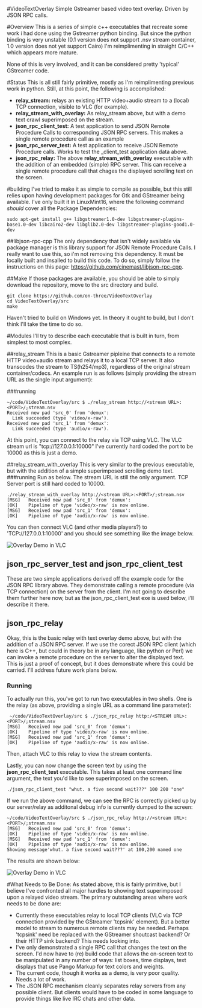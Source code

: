 #VideoTextOverlay
Simple Gstreamer based video text overlay. Driven by JSON RPC calls.


#Overview
This is a series of simple c++ executables that recreate some work i had done using the Gstreamer python binding. But since the python binding is very unstable (0.1 version does not support .nsv stream container, 1.0 version does not yet support Cairo) I'm reimplimenting in straight C/C++ which appears more mature.

None of this is very involved, and it can be considered pretty 'typical' GStreamer code.

#Status
This is all still fairly primitive, mostly as I'm reimplimenting previous work in python. Still, at this point, the following is accomplished:
* **relay_stream:** relays an existing HTTP video+audio stream to a (local) TCP connection, visible to VLC (for example).
* **relay_stream_with_overlay:** As relay_stream above, but with a demo text crawl superimposed on the stream.
* **json_rpc_client_test:** A test application to send JSON Remote Procedure Calls to corresponding JSON RPC servers. This makes a single remote procedure call as an example
* **json_rpc_server_test:** A test application to receive JSON Remote Procedure calls. Works to test the _client_test application data above.
* **json_rpc_relay:** The above **relay_stream_with_overlay** executable with the addition of an embedded (simple) RPC server. This can receive a single remote procedure call that chages the displayed scrolling text on the screen.

#building
I've tried to make it as simple to compile as possible, but this still relies upon having development packages for Gtk and GStreamer being available. I've only built it in LinuxMint16, where the following command _should_ cover all the Package Dependencies:

```
sudo apt-get install g++ libgstreamer1.0-dev libgstreamer-plugins-base1.0-dev libcairo2-dev libglib2.0-dev libgstreamer-plugins-good1.0-dev
```

##libjson-rpc-cpp
The only dependency that isn't widely available via package manager is this library support for JSON Remote Procedure Calls. I really want to use this, so i'm not removing this dependency. It must be locally built and insalled to build this code.
To do so, simply follow the instructions on this page: https://github.com/cinemast/libjson-rpc-cpp.

##Make
If those packages are available, you should be able to simply download the repository, move to the src directory and build.

```
git clone https://github.com/on-three/VideoTextOverlay
cd VideoTextOverlay/src
make
```

Haven't tried to build on Windows yet. In theory it ought to build, but I don't think I'll take the time to do so.

#Modules
I'll try to describe each executable that is built in turn, from simplest to most complex.

##relay_stream
This is a basic Gstreamer pipleine that connects to a remote HTTP video+audio stream and relays it to a local TCP server. It also transcodes the stream to TS(h254/mp3), regardless of the original stream container/codecs. An example run is as follows (simply providing the stream URL as the single input argument):


###running
```
~/code/VideoTextOverlay/src $ ./relay_stream http://<stream URL>:<PORT>/;stream.nsv
Received new pad 'src_0' from 'demux':
  Link succeeded (type 'video/x-raw').
Received new pad 'src_1' from 'demux':
  Link succeeded (type 'audio/x-raw').
```
At this point, you can connect to the relay via TCP using VLC. The VLC stream url is "tcp://127.0.0.1:10000"
I've currently hard coded the port to be 10000 as this is just a demo.

##relay_stream_with_overlay
  This is very similar to the previous executable, but with the addition of a simple superimposed scrolling demo text.
###running
Run as below. The stream URL is still the only argument. TCP Server port is still hard coded to 10000.
```
./relay_stream_with_overlay http://<stream URL>:<PORT>/;stream.nsv
[MSG]	Received new pad 'src_0' from 'demux':
[OK]	Pipeline of type 'video/x-raw' is now online.
[MSG]	Received new pad 'src_1' from 'demux':
[OK]	Pipeline of type 'audio/x-raw' is now online.

```
You can then connect VLC (and other media players?) to 'TCP://127.0.0.1:10000' and you should see something like the image below.

![Overlay Demo in VLC](https://github.com/on-three/VideoTextOverlay/blob/master/img/Screenshot%20from%202014-04-28%2018:49:00.png?raw=true)


## json_rpc_server_test and json_rpc_client_test
These are two simple applications derived off the example code for the JSON RPC library above. They demonstrate calling a remote procedure (via TCP connection) on the server from the client.
I'm not going to describe them further here now, but as the json_rpc_client_test exe is used below, i'll describe it there.

## json_rpc_relay
Okay, this is the basic relay with text overlay demo above, but with the addition of a JSON RPC server. If we use the corect JSON RPC client (which here is C++, but could in theory be in any language, like python or Perl) we can invoke a remote procedure on the server to alter the displayed text.
This is just a proof of concept, but it does demonstrate where this could be carried. I'll address future work plans below.

### Running
To actually run this, you've got to run two executables in two shells. One is the relay (as above, providing a single URL as a command line parameter):

```
 ~/code/VideoTextOverlay/src $ ./json_rpc_relay http:/<STREAM URL>:<PORT>/;stream.nsv
[MSG]	Received new pad 'src_0' from 'demux':
[OK]	Pipeline of type 'video/x-raw' is now online.
[MSG]	Received new pad 'src_1' from 'demux':
[OK]	Pipeline of type 'audio/x-raw' is now online.

```
Then, attach VLC to this relay to view the stream contents.

Lastly, you can now change the screen text by using the **json_rpc_client_test** executable. This takes at least one command line argument, the text you'd like to see superimposed on the screen.
```
./json_rpc_client_test "whut. a five second wait???" 100 200 "one"
```

If we run the above command, we can see the RPC is correctly picked up by our server/relay as additonal debug info is currently dumped to the screen:
```
~/code/VideoTextOverlay/src $ ./json_rpc_relay http://<stream URL>:<PORT>/;stream.nsv
[MSG]	Received new pad 'src_0' from 'demux':
[OK]	Pipeline of type 'video/x-raw' is now online.
[MSG]	Received new pad 'src_1' from 'demux':
[OK]	Pipeline of type 'audio/x-raw' is now online.
Showing message'whut. a five second wait???' at 100,200 named one
```
The results are shown below:

![Overlay Demo in VLC](https://github.com/on-three/VideoTextOverlay/blob/master/img/Screenshot%20from%202014-04-28%2019:57:16.png?raw=true)

#What Needs to Be Done:
As stated above, this is fairly primitive, but I believe I've confronted all major hurdles to showing text superimposed upon a relayed video stream.
The primary outstanding areas where work needs to be done are:
* Currently these executables relay to local TCP clients (VLC via TCP connection provided by the GStreamer 'tcpsink' element). But a better model to stream to numerous remote clients may be needed. Perhaps 'tcpsink' need be replaced with the GStreamer shoutcast backend? Or their HTTP sink backend? This needs looking into.
* I've only demonstrated a single RPC call that changes the text on the screen. I'd now have to (re) build code that allows the on-screen text to be manipulated in any number of ways: list boxes, time displays, text displays that use Pango Markup for text colors and weights.
* The current code, though it works as a demo, is very poor quality. Needs a lot of work.
* The JSON RPC mechanism cleanly separates relay servers from any possible client. But clients would have to be coded in some language to provide things like live IRC chats and other data.

